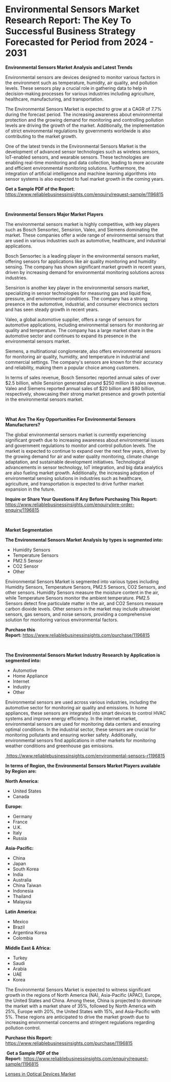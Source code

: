 <p><h1>Environmental Sensors Market Research Report: The Key To Successful Business Strategy Forecasted for Period from 2024 - 2031</h1></p><p><strong>Environmental Sensors Market Analysis and Latest Trends</strong></p>
<p><p>Environmental sensors are devices designed to monitor various factors in the environment such as temperature, humidity, air quality, and pollution levels. These sensors play a crucial role in gathering data to help in decision-making processes for various industries including agriculture, healthcare, manufacturing, and transportation.</p><p>The Environmental Sensors Market is expected to grow at a CAGR of 7.7% during the forecast period. The increasing awareness about environmental protection and the growing demand for monitoring and controlling pollution levels are driving the growth of the market. Additionally, the implementation of strict environmental regulations by governments worldwide is also contributing to the market growth.</p><p>One of the latest trends in the Environmental Sensors Market is the development of advanced sensor technologies such as wireless sensors, IoT-enabled sensors, and wearable sensors. These technologies are enabling real-time monitoring and data collection, leading to more accurate and efficient environmental monitoring solutions. Furthermore, the integration of artificial intelligence and machine learning algorithms into sensor systems is also expected to fuel market growth in the coming years.</p></p>
<p><strong>Get a Sample PDF of the Report:&nbsp;</strong> <a href="https://www.reliablebusinessinsights.com/enquiry/request-sample/1196815">https://www.reliablebusinessinsights.com/enquiry/request-sample/1196815</a></p>
<p>&nbsp;</p>
<p><strong>Environmental Sensors Major Market Players</strong></p>
<p><p>The environmental sensors market is highly competitive, with key players such as Bosch Sensortec, Sensirion, Valeo, and Siemens dominating the market. These companies offer a wide range of environmental sensors that are used in various industries such as automotive, healthcare, and industrial applications.</p><p>Bosch Sensortec is a leading player in the environmental sensors market, offering sensors for applications like air quality monitoring and humidity sensing. The company has shown significant market growth in recent years, driven by increasing demand for environmental monitoring solutions across industries.</p><p>Sensirion is another key player in the environmental sensors market, specializing in sensor technologies for measuring gas and liquid flow, pressure, and environmental conditions. The company has a strong presence in the automotive, industrial, and consumer electronics sectors and has seen steady growth in recent years.</p><p>Valeo, a global automotive supplier, offers a range of sensors for automotive applications, including environmental sensors for monitoring air quality and temperature. The company has a large market share in the automotive sector and continues to expand its presence in the environmental sensors market.</p><p>Siemens, a multinational conglomerate, also offers environmental sensors for monitoring air quality, humidity, and temperature in industrial and commercial settings. The company's sensors are known for their accuracy and reliability, making them a popular choice among customers.</p><p>In terms of sales revenue, Bosch Sensortec reported annual sales of over $2.5 billion, while Sensirion generated around $250 million in sales revenue. Valeo and Siemens reported annual sales of $20 billion and $80 billion, respectively, showcasing their strong market presence and growth potential in the environmental sensors market.</p></p>
<p>&nbsp;</p>
<p><strong>What Are The Key Opportunities For Environmental Sensors Manufacturers?</strong></p>
<p><p>The global environmental sensors market is currently experiencing significant growth due to increasing awareness about environmental issues and government regulations to monitor and control pollution levels. The market is expected to continue to expand over the next few years, driven by the growing demand for air and water quality monitoring, climate change adaptation, and sustainable development initiatives. Technological advancements in sensor technology, IoT integration, and big data analytics are also fueling market growth. Additionally, the increasing adoption of environmental sensing solutions in industries such as healthcare, agriculture, and transportation is expected to drive further market expansion in the future.</p></p>
<p><strong>Inquire or Share Your Questions If Any Before Purchasing This Report:</strong> <a href="https://www.reliablebusinessinsights.com/enquiry/pre-order-enquiry/1196815">https://www.reliablebusinessinsights.com/enquiry/pre-order-enquiry/1196815</a></p>
<p>&nbsp;</p>
<p><strong>Market Segmentation</strong></p>
<p><strong>The Environmental Sensors Market Analysis by types is segmented into:</strong></p>
<p><ul><li>Humidity Sensors</li><li>Temperature Sensors</li><li>PM2.5 Sensor</li><li>CO2 Sensor</li><li>Other</li></ul></p>
<p><p>Environmental Sensors Market is segmented into various types including Humidity Sensors, Temperature Sensors, PM2.5 Sensors, CO2 Sensors, and other sensors. Humidity Sensors measure the moisture content in the air, while Temperature Sensors monitor the ambient temperature. PM2.5 Sensors detect fine particulate matter in the air, and CO2 Sensors measure carbon dioxide levels. Other sensors in the market may include ultraviolet sensors, gas sensors, and noise sensors, providing a comprehensive solution for monitoring various environmental factors.</p></p>
<p><strong>Purchase this Report:&nbsp;</strong><a href="https://www.reliablebusinessinsights.com/purchase/1196815">https://www.reliablebusinessinsights.com/purchase/1196815</a></p>
<p>&nbsp;</p>
<p><strong>The Environmental Sensors Market Industry Research by Application is segmented into:</strong></p>
<p><ul><li>Automotive</li><li>Home Appliance</li><li>Internet</li><li>Industry</li><li>Other</li></ul></p>
<p><p>Environmental sensors are used across various industries, including the automotive sector for monitoring air quality and emissions. In home appliances, these sensors are integrated into smart devices to control HVAC systems and improve energy efficiency. In the internet market, environmental sensors are used for monitoring data centers and ensuring optimal conditions. In the industrial sector, these sensors are crucial for monitoring pollutants and ensuring worker safety. Additionally, environmental sensors find applications in other markets for monitoring weather conditions and greenhouse gas emissions.</p></p>
<p><a href="https://www.reliablebusinessinsights.com/environmental-sensors-r1196815">&nbsp;https://www.reliablebusinessinsights.com/environmental-sensors-r1196815</a></p>
<p><strong>In terms of Region, the Environmental Sensors Market Players available by Region are:</strong></p>
<p>
    <p> <strong> North America: </strong>
        <ul>
            <li>United States</li>
            <li>Canada</li>
        </ul>
        </p> 
    <p> <strong> Europe: </strong>
        <ul>
            <li>Germany</li>
            <li>France</li>
            <li>U.K.</li>
            <li>Italy</li>
            <li>Russia</li>
        </ul>
        </p> 
    <p> <strong> Asia-Pacific: </strong>
        <ul>
            <li>China</li>
            <li>Japan</li>
            <li>South Korea</li>
            <li>India</li>
            <li>Australia</li>
            <li>China Taiwan</li>
            <li>Indonesia</li>
            <li>Thailand</li>
            <li>Malaysia</li>
        </ul>
        </p> 
    <p> <strong> Latin America: </strong>
        <ul>
            <li>Mexico</li>
            <li>Brazil</li>
            <li>Argentina Korea</li>
            <li>Colombia</li>
        </ul>
        </p> 
    <p> <strong> Middle East & Africa: </strong>
        <ul>
            <li>Turkey</li>
            <li>Saudi</li>
            <li>Arabia</li>
            <li>UAE</li>
            <li>Korea</li>
        </ul>
    </p>
    </p>
<p><p>The Environmental Sensors Market is expected to witness significant growth in the regions of North America (NA), Asia-Pacific (APAC), Europe, the United States and China. Among these, China is projected to dominate the market with a market share of 35%, followed by North America with 25%, Europe with 20%, the United States with 15%, and Asia-Pacific with 5%. These regions are anticipated to drive the market growth due to increasing environmental concerns and stringent regulations regarding pollution control.</p></p>
<p><strong>Purchase this Report: </strong><a href="https://www.reliablebusinessinsights.com/purchase/1196815">https://www.reliablebusinessinsights.com/purchase/1196815</a></p>
<p>&nbsp;<strong>Get a Sample PDF of the Report:&nbsp;&nbsp;</strong><a href="https://www.reliablebusinessinsights.com/enquiry/request-sample/1196815">https://www.reliablebusinessinsights.com/enquiry/request-sample/1196815</a></p>
<p><strong></strong></p>
<p><p><a href="https://github.com/Seman3302/Market-Research-Report-List-1/blob/main/lenses-in-optical-devices-market.md">Lenses in Optical Devices Market</a></p></p>